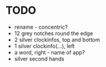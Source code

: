 # TODO

- rename - concentric?
- 12 grey notches round the edge
- 2 silver clockinfos, top and bottom
- 1 silver clockinfo(...), left
- a word, right - name of app?
- silver second hands
